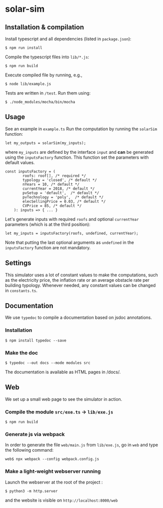 # solar-sim

## Installation & compilation

Install typescript and all dependencies (listed in `package.json`):

```
$ npm run install
```

Compile the typescript files into `lib/*.js`:

```
$ npm run build
```

Execute compiled file by running, e.g.,

```
$ node lib/example.js
```

Tests are written in `/test`. Run them using:

```
$ ./node_modules/mocha/bin/mocha
```

## Usage

See an example in `example.ts` Run the computation by running the `solarSim` function:

```
let my_outputs = solarSim(my_inputs);
```

where `my_inputs` are defined by the interface `input` and **can** be generated using the `inputsFactory` function. This function set the parameters with default values.  

```
const inputsFactory = (
        roofs: roof[], /* required */
        typology = 'closed', /* default */
        nYears = 10, /* default */
        currentYear = 2018, /* default */
        pvSetup = 'default',  /* default */
        pvTechnology = 'poly',  /* default */
        elecSellingPrice = 0.03, /* default */
        CVPrice = 85, /* default */
    ): inputs => { ... }
```

Let's generate inputs with required `roofs` and optional `currentYear` parameters (which is at the third position):

```
let my_inputs = inputsFactory(roofs, undefined, currentYear);
```

Note that putting the last optional arguments as `undefined` in the `inputsFactory` function are not mandatory.  

## Settings

This simulator uses a lot of constant values to make the computations, such as the electricity price, the inflation rate or an average obstacle rate per building typology. Whenever needed, any constant values can be changed in `constants.ts`.

## Documentation

We use `typedoc` to compile a documentation based on jsdoc annotations.

### Installation
```
$ npm install typedoc --save
```

### Make the doc
```
$ typedoc --out docs --mode modules src
```

The documentation is available as HTML pages in /docs/.

## Web

We set up a small web page to see the simulator in action.

### Compile the module `src/exe.ts` -> `lib/exe.js`

```
$ npm run build
```

### Generate js via webpack

In order to generate the file `web/main.js` from `lib/exe.js`, go in `web` and type the following command:

```
web$ npx webpack --config webpack.config.js
```

### Make a light-weight webserver running

Launch the webserver at the root of the project :

```
$ python3 -m http.server
```

and the website is visible on  `http://localhost:8000/web`
